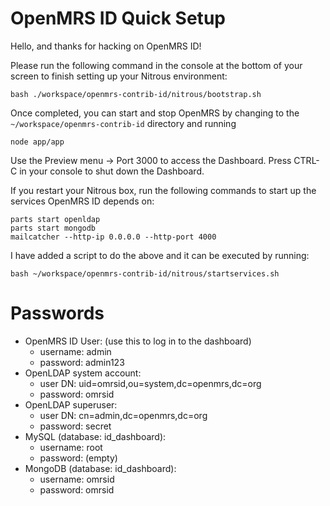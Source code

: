 OpenMRS ID Quick Setup
======================

Hello, and thanks for hacking on OpenMRS ID!

Please run the following command in the console at the bottom of your screen
to finish setting up your Nitrous environment:

    bash ./workspace/openmrs-contrib-id/nitrous/bootstrap.sh

Once completed, you can start and stop OpenMRS by changing to the
`~/workspace/openmrs-contrib-id` directory and running

    node app/app

Use the Preview menu -> Port 3000 to access the Dashboard. Press CTRL-C in your
console to shut down the Dashboard.

If you restart your Nitrous box, run the following commands to start up the
services OpenMRS ID depends on:

    parts start openldap
    parts start mongodb
    mailcatcher --http-ip 0.0.0.0 --http-port 4000

I have added a script to do the above and it can be executed by running:

    bash ~/workspace/openmrs-contrib-id/nitrous/startservices.sh
Passwords
=========

- OpenMRS ID User: (use this to log in to the dashboard)
  - username: admin
  - password: admin123
- OpenLDAP system account:
  - user DN: uid=omrsid,ou=system,dc=openmrs,dc=org
  - password: omrsid
- OpenLDAP superuser:
  - user DN: cn=admin,dc=openmrs,dc=org
  - password: secret
- MySQL (database: id_dashboard):
  - username: root
  - password: (empty)
- MongoDB (database: id_dashboard):
  - username: omrsid
  - password: omrsid
